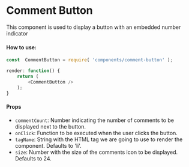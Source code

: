 Comment Button
=========

This component is used to display a button with an embedded number indicator

#### How to use:

```js
const  CommentButton = require( 'components/comment-button' );

render: function() {
	return (
		<CommentButton />
	);
}
```

#### Props

* `commentCount`: Number indicating the number of comments to be displayed next to the button.
* `onClick`: Function to be executed when the user clicks the button.
* `tagName`: String with the HTML tag we are going to use to render the component. Defaults to 'li'.
* `size`: Number with the size of the comments icon to be displayed. Defaults to 24.